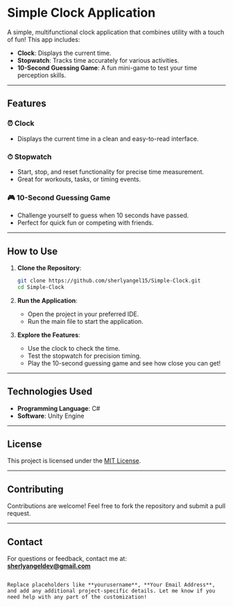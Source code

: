 
# Simple Clock Application  

A simple, multifunctional clock application that combines utility with a touch of fun! This app includes:  
- **Clock**: Displays the current time.  
- **Stopwatch**: Tracks time accurately for various activities.  
- **10-Second Guessing Game**: A fun mini-game to test your time perception skills.  

---

## Features  

### ⏰ Clock  
- Displays the current time in a clean and easy-to-read interface.  

### ⏱ Stopwatch  
- Start, stop, and reset functionality for precise time measurement.  
- Great for workouts, tasks, or timing events.  

### 🎮 10-Second Guessing Game  
- Challenge yourself to guess when 10 seconds have passed.  
- Perfect for quick fun or competing with friends.  

---

## How to Use  
1. **Clone the Repository**:  
   ```bash
   git clone https://github.com/sherlyangel15/Simple-Clock.git
   cd Simple-Clock
   ```  

2. **Run the Application**:  
   - Open the project in your preferred IDE.  
   - Run the main file to start the application.  

3. **Explore the Features**:  
   - Use the clock to check the time.  
   - Test the stopwatch for precision timing.  
   - Play the 10-second guessing game and see how close you can get!  

---

## Technologies Used  
- **Programming Language**: C#
- **Software**: Unity Engine

---

## License  
This project is licensed under the [MIT License](LICENSE).  

---

## Contributing  
Contributions are welcome! Feel free to fork the repository and submit a pull request.  

---

## Contact  
For questions or feedback, contact me at:  
**sherlyangeldev@gmail.com**  
```

Replace placeholders like **yourusername**, **Your Email Address**, and add any additional project-specific details. Let me know if you need help with any part of the customization!
